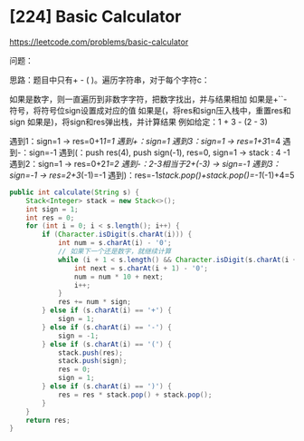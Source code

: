 # [224] Basic Calculator
https://leetcode.com/problems/basic-calculator

问题：

思路：题目中只有+ - ( )。遍历字符串，对于每个字符c：

如果是数字，则一直遍历到非数字字符，把数字找出，并与结果相加
如果是+``-符号，将符号位sign设置成对应的值
如果是(，将res和sign压入栈中，重置res和sign
如果是)，将sign和res弹出栈，并计算结果
例如给定：1 + 3 - (2 - 3)

遇到1：sign=1 -> res=0+1*1=1
遇到+：sign=1
遇到3：sign=1 -> res=1+3*1=4
遇到-：sign=-1
遇到(：push res(4), push sign(-1), res=0, sign=1 -> stack : 4 -1
遇到2：sign=1 -> res=0+2*1=2
遇到-：2-3相当于2+(-3) -> sign=-1
遇到3：sign=-1 -> res=2+3*(-1)=-1
遇到)：res=-1*stack.pop()+stack.pop()=-1*(-1)+4=5

```java
public int calculate(String s) {
    Stack<Integer> stack = new Stack<>();
    int sign = 1;
    int res = 0;
    for (int i = 0; i < s.length(); i++) {
        if (Character.isDigit(s.charAt(i))) {
            int num = s.charAt(i) - '0';
            // 如果下一个还是数字，就继续计算
            while (i + 1 < s.length() && Character.isDigit(s.charAt(i + 1))) {
                int next = s.charAt(i + 1) - '0';
                num = num * 10 + next;
                i++;
            }
            res += num * sign;
        } else if (s.charAt(i) == '+') {
            sign = 1;
        } else if (s.charAt(i) == '-') {
            sign = -1;
        } else if (s.charAt(i) == '(') {
            stack.push(res);
            stack.push(sign);
            res = 0;
            sign = 1;
        } else if (s.charAt(i) == ')') {
            res = res * stack.pop() + stack.pop();
        }
    }
    return res;
}
```